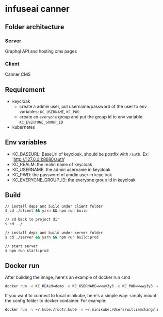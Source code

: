 # infuseai canner
## Folder architecture
### Server
Graphql API and hosting cms pages

### Client
Canner CMS

## Requirement
* keycloak
  * create a admin user, put username/password of the user to env variables: `KC_USERNAME`, `KC_PWD`
  * create an `everyone` group and put the group id to env variable: `KC_EVERYONE_GROUP_ID`
* kubernetes

## Env variables
* KC_BASEURL: BaseUrl of keycloak, should be postfix with `/auth`. Ex: 'http://127.0.0.1:8080/auth'
* KC_REALM: the realm name of keycloak
* KC_USERNAME: the admin username in keycloak
* KC_PWD: the password of amdin user in keycloak
* KC_EVERYONE_GROUP_ID: the everyone group id in keycloak

## Build
```sh
// install deps and build under client folder
$ cd ./client && yarn && npm run build

// cd back to project dir
$ cd ../

// install deps and build under server folder
$ cd ./server && yarn && npm run build:prod

// start server
$ npm run start:prod
```

## Docker run
After building the image, here's an example of docker run cmd
```sh
docker run -e KC_REALM=demo -e KC_USERNAME=wwwy3y3 -e KC_PWD=wwwy3y3 -e KC_EVERYONE_GROUP_ID=f10dcedf-b7b3-498e-a4e4-e50f73449cf9 -e KC_BASEURL=http://docker.for.mac.localhost:8080/auth -p 3000:3000 --name canner-infuseai <image id>
```

If you want to connect to local minikube, here's a simple way: simply mount the config folder to docker container. For example:
```sh
docker run -v ~/.kube:/root/.kube -v ~/.minikube:/Users/williamchang/.minikube -e KC_REALM=demo -e KC_USERNAME=wwwy3y3 -e KC_PWD=wwwy3y3 -e KC_EVERYONE_GROUP_ID=f10dcedf-b7b3-498e-a4e4-e50f73449cf9 -e KC_BASEURL=http://docker.for.mac.localhost:8080/auth -p 3000:3000 --name canner-infuseai <image id>
```
